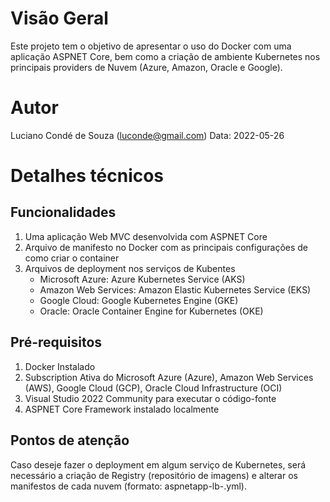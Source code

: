 # Visão Geral
Este projeto tem o objetivo de apresentar o uso do Docker com uma aplicação ASPNET Core, bem como a criação de ambiente Kubernetes nos principais providers de Nuvem (Azure, Amazon, Oracle e Google).

# Autor
Luciano Condé de Souza (luconde@gmail.com)
Data: 2022-05-26

# Detalhes técnicos

## Funcionalidades
1. Uma aplicação Web MVC desenvolvida com ASPNET Core
2. Arquivo de manifesto no Docker com as principais configurações de como criar o container
3. Arquivos de deployment nos serviços de Kubentes
	* Microsoft Azure: Azure Kubernetes Service (AKS)
	* Amazon Web Services: Amazon Elastic Kubernetes Service (EKS)
	* Google Cloud: Google Kubernetes Engine (GKE)
	* Oracle: Oracle Container Engine for Kubernetes (OKE)

## Pré-requisitos
1. Docker Instalado
2. Subscription Ativa do Microsoft Azure (Azure), Amazon Web Services (AWS), Google Cloud (GCP), Oracle Cloud Infrastructure (OCI)
3. Visual Studio 2022 Community para executar o código-fonte
4. ASPNET Core Framework instalado localmente

## Pontos de atenção
Caso deseje fazer o deployment em algum serviço de Kubernetes, será necessário a criação de Registry (repositório de imagens) e alterar os manifestos de cada nuvem (formato: aspnetapp-lb-<Provedor>.yml).